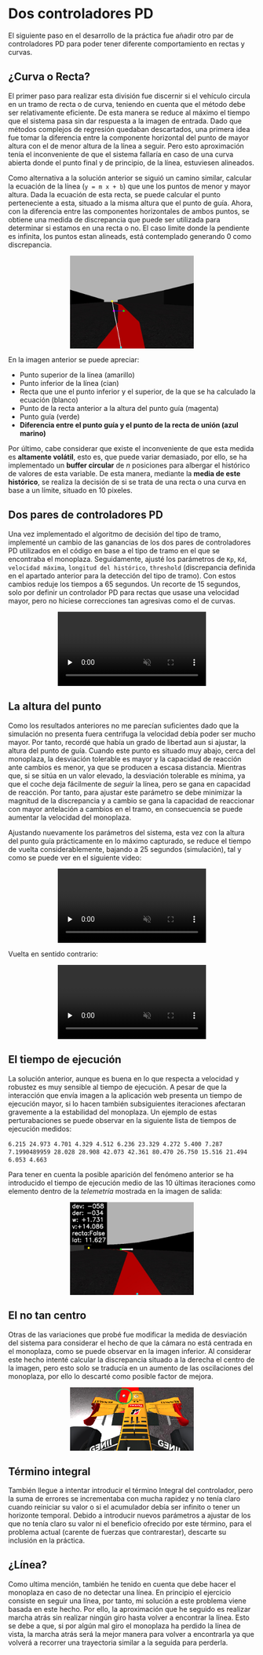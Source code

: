 # Dos controladores PD

El siguiente paso en el desarrollo de la práctica fue añadir otro par de controladores PD para poder tener diferente
comportamiento en rectas y curvas.

## ¿Curva o Recta?
El primer paso para realizar esta división fue discernir si el vehículo circula en un tramo de recta o de curva, 
teniendo en cuenta que el método debe ser relativamente eficiente. De esta manera se reduce al máximo el tiempo que
el sistema pasa sin dar respuesta a la imagen de entrada. Dado que métodos complejos de regresión quedaban descartados, 
una primera idea fue tomar la diferencia entre la componente horizontal del punto de mayor altura con el de menor altura de la línea
a seguir. Pero esto aproximación tenía el inconveniente de que el sistema fallaría en caso de una curva abierta donde
el punto final y de principio, de la línea, estuviesen alineados.

Como alternativa a la solución anterior se siguió un camino similar, calcular la ecuación de la línea (`y = m x + b`) 
que une los puntos de menor y mayor altura. Dada la ecuación de esta recta, se puede calcular el punto
perteneciente a esta, situado a la misma altura que el punto de guía. Ahora, con la diferencia entre las componentes 
horizontales de ambos puntos, se obtiene una medida de discrepancia que puede ser utilizada para determinar si estamos en 
una recta o no. El caso limite donde la pendiente es infinita, los puntos estan alineads,
 está contemplado generando 0 como discrepancia.

<div style="display: flex; align-items:center; justify-content:center">
<img src="assets/images/car_eq.jpg" class="inline" width="50%">
</div>

En la imagen anterior se puede apreciar:
* Punto superior de la línea (amarillo)
* Punto inferior de la línea (cian) 
* Recta que une el punto inferior y el superior, de la que se ha calculado la ecuación (blanco)
* Punto de la recta anterior a la altura del punto guía (magenta)
* Punto guía (verde)
* **Diferencia entre el punto guía y el punto de la recta de unión (azul marino)**

Por último, cabe considerar que existe el inconveniente de que esta medida es **altamente volátil**, esto es, 
que puede variar demasiado, 
por ello, se ha implementado un **buffer circular** de _n_ posiciones para albergar el histórico de valores de esta variable. 
De esta manera, mediante la **media de este histórico**, se realiza la decisión de si se trata de una recta o una curva en 
base a un límite, situado en 10 pixeles. 

## Dos pares de controladores PD 

Una vez implementado el algoritmo de decisión del tipo de tramo, implementé un cambio de las ganancias de los dos pares
de controladores PD utilizados en el código en base a el tipo de tramo en el que se encontraba el monoplaza. 
Seguidamente, ajusté los parámetros de ``Kp``, 
``Kd``, ``velocidad máxima``, ``longitud del histórico``, ``threshold`` (discrepancia definida en el apartado anterior para la 
detección del tipo de tramo). Con estos cambios reduje los tiempos a 65 segundos. Un recorte de 15 segundos,
solo por definir un controlador PD para rectas que usase una velocidad mayor, pero no hiciese correcciones tan agresivas
como el de curvas.

<div style="display:flex;justify-content: center;">
    <video muted controls style="width:60%" preload="none">
        <source src="assets/video/result_both.mp4" type="video/mp4">
    </video>
</div>

## La altura del punto

Como los resultados anteriores no me parecían suficientes dado que la simulación no presenta fuera centrifuga la velocidad
debía poder ser mucho mayor. Por tanto, recordé que había un grado de libertad aun si ajustar, la altura del punto
de guía. Cuando este punto es situado muy abajo, cerca del monoplaza, la desviación tolerable es mayor y la capacidad
de reacción ante cambios es menor, ya que se producen a escasa distancia. Mientras que, si se sitúa en un valor elevado, la desviación 
tolerable es mínima, ya que el coche deja fácilmente de _seguir_ la línea, pero se gana en capacidad de reacción. 
Por tanto, para ajustar este parámetro se debe minimizar la magnitud de la discrepancia y a cambio se gana la capacidad 
de reaccionar con mayor antelación a cambios en el tramo, en consecuencia se puede aumentar la velocidad del monoplaza.

Ajustando nuevamente los parámetros del sistema, esta vez con la altura del punto guía prácticamente en lo máximo 
capturado, se reduce el tiempo de vuelta considerablemente, bajando a 25 segundos (simulación), tal y como se puede ver en el 
siguiente video:
<div style="display:flex;justify-content: center;">
    <video muted controls style="width:60%" preload="none">
        <source src="assets/video/result4.mp4" type="video/mp4">
    </video>
</div>

Vuelta en sentido contrario:
<div style="display:flex;justify-content: center;">
    <video muted controls style="width:60%" preload="none">
        <source src="assets/video/result_reverse.mp4" type="video/mp4">
    </video>
</div>

## El tiempo de ejecución

La solución anterior, aunque es buena en lo que respecta a velocidad y robustez es muy sensible al tiempo de ejecución.
A pesar de que la interacción que envía imagen a la aplicación web presenta un tiempo de ejecución mayor, si lo hacen
también subsiguientes iteraciones afectaran gravemente a la estabilidad del monoplaza. Un ejemplo de estas perturabaciones
se puede observar en la siguiente lista de tiempos de ejecución medidos:
```
6.215 24.973 4.701 4.329 4.512 6.236 23.329 4.272 5.400 7.287 7.1990489959 28.028 28.908 42.073 42.361 80.470 26.750 15.516 21.494 6.053 4.663
```

Para tener en cuenta la posible aparición del fenómeno anterior se ha introducido el tiempo de ejecución medio de las 
10 últimas iteraciones como elemento dentro de la _telemetría_ mostrada en la imagen de salida:
<div style="display: flex; align-items:center; justify-content:center">
<img src="assets/images/car_tele_lat.jpg" class="inline" width="50%">
</div>

## El no tan centro

Otras de las variaciones que probé fue modificar la medida de desviación del sistema para considerar el hecho de que
la cámara no está centrada en el monoplaza, como se puede observar en la imagen inferior. 
Al considerar este hecho intenté calcular la discrepancia situado a la derecha
el centro de la imagen, pero esto solo se traducía en un aumento de las oscilaciones del monoplaza, por ello lo 
descarté como posible factor de mejora.

<div style="display: flex; align-items:center; justify-content:center">
<img src="assets/images/eye.png" class="inline" width="50%">
</div>

## Término integral
También llegue a intentar introducir el término Integral del controlador, pero la suma de errores se incrementaba
con mucha rapidez y no tenía claro cuando reiniciar su valor o si el acumulador debía ser infinito o tener un horizonte
temporal. Debido a introducir nuevos parámetros a ajustar de los que no tenía claro su valor ni el beneficio ofrecido 
por este término, para el problema actual (carente de fuerzas que contrarestar), descarte su inclusión en la práctica.


## ¿Línea?

Como ultima mención, también he tenido en cuenta que debe hacer el monoplaza en caso de no detectar una línea. En
principio el ejercicio consiste en seguir una línea, por tanto, mi solución a este problema viene basada en este hecho.
Por ello, la aproximación que he seguido es realizar marcha atrás sin realizar ningún giro hasta volver a encontrar la 
línea. Esto se debe a que, si por algún mal giro el monoplaza ha perdido la línea de vista, la marcha atrás será la 
mejor manera para volver a encontrarla ya que volverá a recorrer una trayectoria similar a la seguida para perderla.
